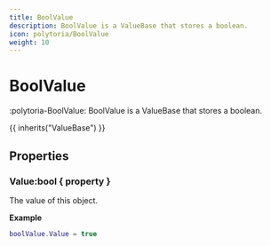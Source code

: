 ```yaml
---
title: BoolValue
description: BoolValue is a ValueBase that stores a boolean.
icon: polytoria/BoolValue
weight: 10
---
```


# BoolValue

:polytoria-BoolValue: BoolValue is a ValueBase that stores a boolean.

{{ inherits("ValueBase") }}

## Properties

### Value:bool { property }

The value of this object.

**Example**

```lua
boolValue.Value = true
```
